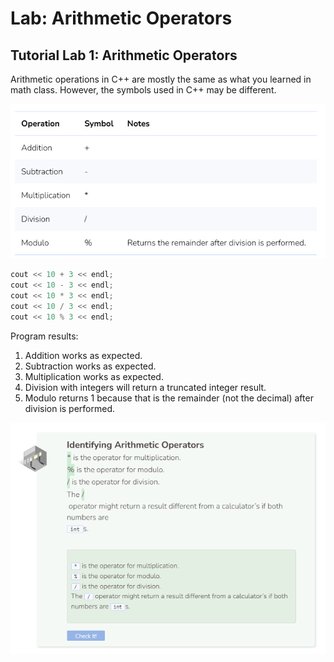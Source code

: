 # Lab: Arithmetic Operators
## Tutorial Lab 1: Arithmetic Operators
Arithmetic operations in C++ are mostly the same as what you learned in math class. However, the symbols used in C++ may be different.

![Operator](_assets/Operators.png)

```cpp
cout << 10 + 3 << endl;
cout << 10 - 3 << endl;
cout << 10 * 3 << endl;
cout << 10 / 3 << endl;
cout << 10 % 3 << endl;
```

Program results:
1. Addition works as expected.
2. Subtraction works as expected.
3. Multiplication works as expected.
4. Division with integers will return a truncated integer result.
5. Modulo returns 1 because that is the remainder (not the decimal) after division is performed.

![Question 1](_assets/Q1.png)